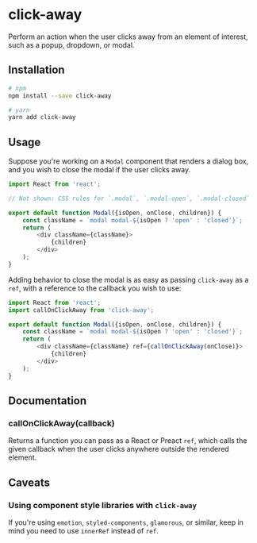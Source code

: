 # click-away

Perform an action when the user clicks away from an element of interest, such as a popup, dropdown, or modal.

<!-- demo links here -->

## Installation

```bash
# npm
npm install --save click-away

# yarn
yarn add click-away
```

## Usage

Suppose you're working on a `Modal` component that renders a dialog box, and you wish to close the modal if the user clicks away.

```js
import React from 'react';

// Not shown: CSS rules for `.modal`, `.modal-open`, `.modal-closed`

export default function Modal({isOpen, onClose, children}) {
    const className = `modal modal-${isOpen ? 'open' : 'closed'}`;
    return (
        <div className={className}>
            {children}
        </div>
    );
}
```

Adding behavior to close the modal is as easy as passing `click-away` as a `ref`, with a reference to the callback you wish to use:

```js
import React from 'react';
import callOnClickAway from 'click-away';

export default function Modal({isOpen, onClose, children}) {
    const className = `modal modal-${isOpen ? 'open' : 'closed'}`;
    return (
        <div className={className} ref={callOnClickAway(onClose)}>
            {children}
        </div>
    );
}
```

## Documentation

### callOnClickAway(callback)

Returns a function you can pass as a React or Preact `ref`, which calls the given callback when the user clicks anywhere outside the rendered element.

## Caveats

### Using component style libraries with `click-away`

If you're using `emotion`, `styled-components`, `glamorous`, or similar, keep in mind you need to use `innerRef` instead of `ref`.